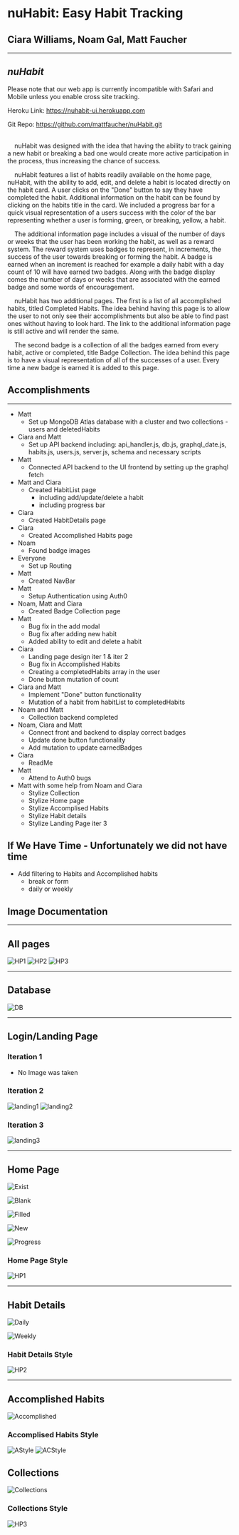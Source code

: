 # **nuHabit**: Easy Habit Tracking

## Ciara Williams, Noam Gal, Matt Faucher

---

## **_nuHabit_**

Please note that our web app is currently incompatible with Safari and Mobile unless you enable cross site tracking.

Heroku Link: https://nuhabit-ui.herokuapp.com

Git Repo: https://github.com/mattfaucher/nuHabit.git
<br>
<br>

&nbsp;&nbsp;&nbsp;&nbsp;nuHabit was designed with the idea that having the ability to track gaining a new habit or breaking a bad one would create more active participation in the process, thus increasing the chance of success.

&nbsp;&nbsp;&nbsp;&nbsp;nuHabit features a list of habits readily available on the home page, nuHabit, with the ability to add, edit, and delete a habit is located directly on the habit card. A user clicks on the "Done" button to say they have completed the habit. Additional information on the habit can be found by clicking on the habits title in the card. We included a progress bar for a quick visual representation of a users success with the color of the bar representing whether a user is forming, green, or breaking, yellow, a habit.

&nbsp;&nbsp;&nbsp;&nbsp;The additional information page includes a visual of the number of days or weeks that the user has been working the habit, as well as a reward system. The reward system uses badges to represent, in increments, the success of the user towards breaking or forming the habit. A badge is earned when an increment is reached for example a daily habit with a day count of 10 will have earned two badges. Along with the badge display comes the number of days or weeks that are associated with the earned badge and some words of encouragement.

&nbsp;&nbsp;&nbsp;&nbsp;nuHabit has two additional pages. The first is a list of all accomplished habits, titled Completed Habits. The idea behind having this page is to allow the user to not only see their accomplishments but also be able to find past ones without having to look hard. The link to the additional information page is still active and will render the same.

&nbsp;&nbsp;&nbsp;&nbsp;The second badge is a collection of all the badges earned from every habit, active or completed, title Badge Collection. The idea behind this page is to have a visual representation of all of the successes of a user. Every time a new badge is earned it is added to this page.

## **Accomplishments**

---

- Matt
  - Set up MongoDB Atlas database with a cluster and two collections - users and deletedHabits
- Ciara and Matt
  - Set up API backend including: api_handler.js, db.js, graphql_date.js, habits.js, users.js, server.js, schema and necessary scripts
- Matt
  - Connected API backend to the UI frontend by setting up the graphql fetch
- Matt and Ciara
  - Created HabitList page
    - including add/update/delete a habit
    - including progress bar
- Ciara
  - Created HabitDetails page
- Ciara
  - Created Accomplished Habits page
- Noam
  - Found badge images
- Everyone
  - Set up Routing
- Matt
  - Created NavBar
- Matt
  - Setup Authentication using Auth0
- Noam, Matt and Ciara
  - Created Badge Collection page
- Matt
  - Bug fix in the add modal
  - Bug fix after adding new habit
  - Added ability to edit and delete a habit
- Ciara
  - Landing page design iter 1 & iter 2
  - Bug fix in Accomplished Habits
  - Creating a completedHabits array in the user
  - Done button mutation of count
- Ciara and Matt
  - Implement "Done" button functionality
  - Mutation of a habit from habitList to completedHabits
- Noam and Matt
  - Collection backend completed
- Noam, Ciara and Matt
  - Connect front and backend to display correct badges
  - Update done button functionality
  - Add mutation to update earnedBadges
- Ciara
  - ReadMe
- Matt
  - Attend to Auth0 bugs
- Matt with some help from Noam and Ciara
  - Stylize Collection
  - Stylize Home page
  - Stylize Accomplised Habits
  - Stylize Habit details
  - Stylize Landing Page iter 3

## **If We Have Time - Unfortunately we did not have time**

- Add filtering to Habits and Accomplished habits
  - break or form
  - daily or weekly

## **Image Documentation**

---

## All pages

![HP1](/readme-images/HabitProgression1.png)
![HP2](/readme-images/HabitProgresion2.png)
![HP3](/readme-images/HabitProgression3.png)

---

## Database

![DB](/readme-images/DB.png)

---

## Login/Landing Page

### Iteration 1

- No Image was taken

### Iteration 2

![landing1](/readme-images/Landing1.png)
![landing2](/readme-images/Landing2.png)

### Iteration 3

![landing3](/readme-images/Landing3.png)

---

## Home Page

![Exist](/readme-images/Existing.png)

![Blank](/readme-images/BlankModal.png)

![Filled](/readme-images/FilledModal.png)

![New](/readme-images/NewHabitAdded.png)

![Progress](/readme-images/ProgressBarDifference.png)

### Home Page Style

![HP1](/readme-images/HabitProgression1.png)

---

## Habit Details

![Daily](/readme-images/Daily.png)

![Weekly](/readme-images/Weekly.png)

### Habit Details Style

![HP2](/readme-images/HabitProgresion2.png)

---

## Accomplished Habits

![Accomplished](/readme-images/NoAccomplishedHabits.png)

### Accomplised Habits Style

![AStyle](/readme-images/NoCompletedStyle.png)
![ACStyle](/readme-images/WithCompletedStyle.png)

## Collections

![Collections](/readme-images/SH_Collections.png)

### Collections Style

![HP3](/readme-images/HabitProgression3.png)
